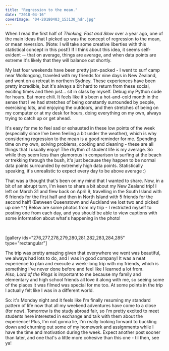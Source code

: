 ```yaml
---
title: "Regression to the mean."
date: "2018-04-16"
coverImage: "04-20180403_153130_hdr.jpg"
---
```


When I read the first half of _Thinking, Fast and Slow_ over a year ago, one of the main ideas that I picked up was the concept of regression to the mean, or mean reversion. (Note: I will take some creative liberties with this statistical concept in this post!) If I think about this idea, it seems self-evident -- that on average, things are average, and when data points are extreme it's likely that they will balance out shortly.

My last four weekends have been pretty jam-packed - I went to surf camp near Wollongong, traveled with my friends for nine days in New Zealand, and went on a retreat in northern Sydney. These experiences have been pretty incredible, but it's always a bit hard to return from these social, exciting times and then just... sit in class by myself. Debug my Python code for hours. Eat more chili. It feels like it's been a hot-and-cold month in the sense that I've had stretches of being constantly surrounded by people, exercising lots, and enjoying the outdoors, and then stretches of being on my computer or at my desk for hours, doing everything on my own, always trying to catch up or get ahead.

It's easy for me to feel sad or exhausted in these low points of the week (especially since I've been feeling a bit under the weather), which is why considering regression to the mean is a good reminder for me. Spending time on my own, solving problems, cooking and cleaning - these are all things that I usually enjoy! The rhythm of student life is my average. So while they seem less than glamorous in comparison to surfing at the beach or trekking through the bush, it's just because they happen to be normal data points surrounded by extremely high data points. Statistically speaking, it's unrealistic to expect every day to be above average :)

That was a thought that's been on my mind that I wanted to share. Now, in a bit of an abrupt turn, I'm keen to share a bit about my New Zealand trip! I left on March 31 and flew back on April 9, travelling in the South Island with 6 friends for the first half and then in North Island with 5 friends for the second half! (Between Queenstown and Auckland we lost two and picked up one ^.^) Below are some photos from my trip - I restricted myself to posting one from each day, and you should be able to view captions with some information about what's happening in the photo!

 

\[gallery ids="276,277,278,279,280,281,282,283,284,285" type="rectangular"\]

The trip was pretty amazing given that everywhere we went was beautiful, we always had lots to do, and I was in good company! It was a neat experience to plan and execute a week-long trip with my friends, which is something I've never done before and feel like I learned a lot from. Also, _Lord of the Rings_ is important to me because my family and elementary and high school friends all love it along with me, so seeing some of the places it was filmed was special for me too. At some points in the trip I actually felt like I was in a different world.

So: it's Monday night and it feels like I'm finally resuming my standard pattern of life now that all my weekend adventures have come to a close (for now). Tomorrow is the study abroad fair, so I'm pretty excited to meet students here interested in exchange and talk with them about the experience! Plus, I'm not gonna lie, I'm really looking forward to buckling down and churning out some of my homework and assignments while I have the time and motivation during the week. Expect another post sooner than later, and one that's a little more cohesive than this one - til then, see ya!

